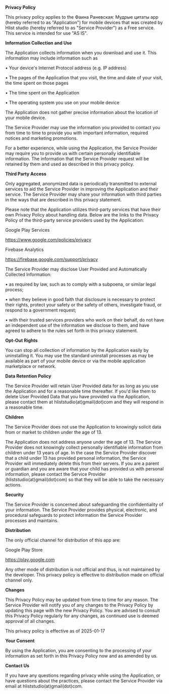 <b>Privacy Policy</b>

This privacy policy applies to the Фаина Раневская: Мудрые цитаты app (hereby referred to as "Application") for mobile devices that was created by Hlist studio (hereby referred to as "Service Provider") as a Free service. This service is intended for use "AS IS".

<b>Information Collection and Use</b>

The Application collects information when you download and use it. This information may include information such as

• Your device\'s Internet Protocol address (e.g. IP address)

• The pages of the Application that you visit, the time and date of your visit, the time spent on those pages

• The time spent on the Application

• The operating system you use on your mobile device

The Application does not gather precise information about the location of your mobile device.


The Service Provider may use the information you provided to contact you from time to time to provide you with important information, required notices and marketing promotions.


For a better experience, while using the Application, the Service Provider may require you to provide us with certain personally identifiable information. The information that the Service Provider request will be retained by them and used as described in this privacy policy.


<b>Third Party Access</b>

Only aggregated, anonymized data is periodically transmitted to external services to aid the Service Provider in improving the Application and their service. The Service Provider may share your information with third parties in the ways that are described in this privacy statement.

Please note that the Application utilizes third-party services that have their own Privacy Policy about handling data. Below are the links to the Privacy Policy of the third-party service providers used by the Application:

Google Play Services

https://www.google.com/policies/privacy

Firebase Analytics

https://firebase.google.com/support/privacy

The Service Provider may disclose User Provided and Automatically Collected Information:

• as required by law, such as to comply with a subpoena, or similar legal process;

• when they believe in good faith that disclosure is necessary to protect their rights, protect your safety or the safety of others, investigate fraud, or respond to a government request;

• with their trusted services providers who work on their behalf, do not have an independent use of the information we disclose to them, and have agreed to adhere to the rules set forth in this privacy statement.

<b>Opt-Out Rights</b>

You can stop all collection of information by the Application easily by uninstalling it. You may use the standard uninstall processes as may be available as part of your mobile device or via the mobile application marketplace or network.

<b>Data Retention Policy</b>

The Service Provider will retain User Provided data for as long as you use the Application and for a reasonable time thereafter. If you\'d like them to delete User Provided Data that you have provided via the Application, please contact them at hliststudio(at)gmail(dot)com and they will respond in a reasonable time.

<b>Children</b>

The Service Provider does not use the Application to knowingly solicit data from or market to children under the age of 13.

The Application does not address anyone under the age of 13. The Service Provider does not knowingly collect personally identifiable information from children under 13 years of age. In the case the Service Provider discover that a child under 13 has provided personal information, the Service Provider will immediately delete this from their servers. If you are a parent or guardian and you are aware that your child has provided us with personal information, please contact the Service Provider (hliststudio(at)gmail(dot)com) so that they will be able to take the necessary actions.

<b>Security</b>

The Service Provider is concerned about safeguarding the confidentiality of your information. The Service Provider provides physical, electronic, and procedural safeguards to protect information the Service Provider processes and maintains.

<b>Distribution</b>

The only official channel for distribution of this app are:

Google Play Store

https://play.google.com

Any other mode of distribution is not official and thus, is not maintained by the developer. This privacy policy is effective to distribution made on official channel only.

<b>Changes</b>

This Privacy Policy may be updated from time to time for any reason. The Service Provider will notify you of any changes to the Privacy Policy by updating this page with the new Privacy Policy. You are advised to consult this Privacy Policy regularly for any changes, as continued use is deemed approval of all changes.

This privacy policy is effective as of 2025-01-17

<b>Your Consent</b>

By using the Application, you are consenting to the processing of your information as set forth in this Privacy Policy now and as amended by us.

<b>Contact Us</b>

If you have any questions regarding privacy while using the Application, or have questions about the practices, please contact the Service Provider via email at hliststudio(at)gmail(dot)com.</string>
